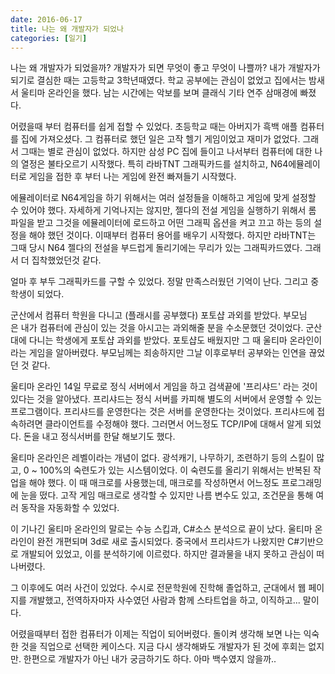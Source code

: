 ```yaml
---
date: 2016-06-17
title: 나는 왜 개발자가 되었나
categories: [일기]
---
```


나는 왜 개발자가 되었을까? 개발자가 되면 무엇이 좋고 무엇이 나쁠까? 내가 개발자가 되기로 결심한 때는 고등학교 3학년때였다. 학교 공부에는 관심이 없었고 집에서는 밤새서 울티마 온라인을 했다. 남는 시간에는 악보를 보며 클래식 기타 연주 삼매경에 빠졌다.

어렸을때 부터 컴퓨터를 쉽게 접할 수 있었다. 초등학교 때는 아버지가 흑백 애플 컴퓨터를 집에 가져오셨다. 그 컴퓨터로 했던 일은 고작 헬기 게임이었고 재미가 없었다. 그래서 그때는 별로 관심이 없었다. 하지만 삼성 PC 집에 들이고 나서부터 컴퓨터에 대한 나의 열정은 불타오르기 시작했다. 특히 라바TNT 그래픽카드를 설치하고, N64에뮬레이터로 게임을 접한 후 부터 나는 게임에 완전 빠져들기 시작했다.

에뮬레이터로 N64게임을 하기 위해서는 여러 설정들을 이해하고 게임에 맞게 설정할 수 있어야 했다. 자세하게 기억나지는 않지만, 젤다의 전설 게임을 실행하기 위해서 롬 파일을 받고 그것을 에뮬레이터에 로드하고 어떤 그래픽 옵션을 켜고 끄고 하는 등의 설정을 해야 했던 것이다. 이때부터 컴퓨터 용어를 배우기 시작했다. 하지만 라바TNT는 그때 당시 N64 젤다의 전설을 부드럽게 돌리기에는 무리가 있는 그래픽카드였다. 그래서 더 집착했었던것 같다.

얼마 후 부두 그래픽카드를 구할 수 있었다. 정말 만족스러웠던 기억이 난다. 그리고 중학생이 되었다.

군산에서 컴퓨터 학원을 다니고 (플래시를 공부했다) 포토샵 과외를 받았다. 부모님은 내가 컴퓨터에 관심이 있는 것을 아시고는 과외해줄 분을 수소문했던 것이었다. 군산대에 다니는 학생에게 포토샵 과외를 받았다. 포토샵도 배웠지만 그 때 울티마 온라인이라는 게임을 알아버렸다. 부모님께는 죄송하지만 그날 이후로부터 공부와는 인연을 끊었던 것 같다.

울티마 온라인 14일 무료로 정식 서버에서 게임을 하고 검색끝에 '프리샤드' 라는 것이 있다는 것을 알아냈다. 프리샤드는 정식 서버를 카피해 별도의 서버에서 운영할 수 있는 프로그램이다. 프리샤드를 운영한다는 것은 서버를 운영한다는 것이었다. 프리샤드에 접속하려면 클라이언트를 수정해야 했다. 그러면서 어느정도 TCP/IP에 대해서 알게 되었다. 돈을 내고 정식서버를 한달 해보기도 했다.

울티마 온라인은 레벨이라는 개념이 없다. 광석캐기, 나무하기, 조련하기 등의 스킬이 많고, 0 ~ 100%의 숙련도가 있는 시스템이었다. 이 숙련도를 올리기 위해서는 반복된 작업을 해야 했다. 이 때 매크로를 사용했는데, 매크로를 작성하면서 어느정도 프로그래밍에 눈을 떴다. 고작 게임 매크로로 생각할 수 있지만 나름 변수도 있고, 조건문을 통해 여러 동작을 자동화할 수 있었다.

이 기나긴 울티마 온라인의 말로는 수능 스킵과, C#소스 분석으로 끝이 났다. 울티마 온라인이 완전 개편되며 3d로 새로 출시되었다. 중국에서 프리샤드가 나왔지만 C#기반으로 개발되어 있었고, 이를 분석하기에 이르렀다. 하지만 결과물을 내지 못하고 관심이 떠나버렸다.

그 이후에도 여러 사건이 있었다. 수시로 전문학원에 진학해 졸업하고, 군대에서 웹 페이지를 개발했고, 전역하자마자 사수였던 사람과 함께 스타트업을 하고, 이직하고... 말이다.

어렸을때부터 접한 컴퓨터가 이제는 직업이 되어버렸다. 돌이켜 생각해 보면 나는 익숙한 것을 직업으로 선택한 케이스다. 지금 다시 생각해봐도 개발자가 된 것에 후회는 없지만. 한편으로 개발자가 아닌 내가 궁금하기도 하다. 아마 백수였지 않을까..
